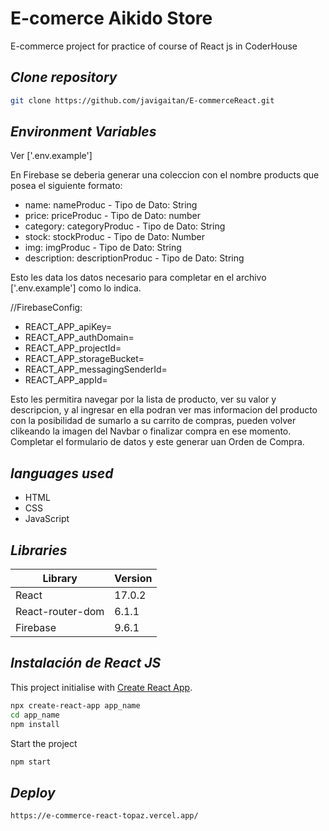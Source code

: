 # E-comerce Aikido Store
E-commerce project for practice of course of React js in CoderHouse

## _Clone repository_
```sh
git clone https://github.com/javigaitan/E-commerceReact.git
```
## _Environment Variables_

Ver ['.env.example']

En Firebase se deberia generar una coleccion con el nombre products que posea el siguiente formato:

- name: nameProduc - Tipo de Dato: String
- price: priceProduc - Tipo de Dato: number
- category: categoryProduc - Tipo de Dato: String
- stock: stockProduc - Tipo de Dato: Number
- img: imgProduc - Tipo de Dato: String
- description: descriptionProduc - Tipo de Dato: String

Esto les data los datos necesario para completar en el archivo ['.env.example'] como lo indica.

//FirebaseConfig:

- REACT_APP_apiKey=
- REACT_APP_authDomain=
- REACT_APP_projectId=
- REACT_APP_storageBucket=
- REACT_APP_messagingSenderId=
- REACT_APP_appId=


Esto les permitira navegar por la lista de producto, ver su valor y descripcion, y al ingresar en ella podran ver mas informacion del producto con la posibilidad de sumarlo a su carrito de compras, pueden volver clikeando la imagen del Navbar o finalizar compra en ese momento. Completar el formulario de datos y este generar uan Orden de Compra. 



## _languages ​​used_

- HTML
- CSS
- JavaScript	

## _Libraries_
| Library | Version 
| ------ | ------ |
| React | 17.0.2 
| React-router-dom | 6.1.1 
| Firebase | 9.6.1 | 



## _Instalación de React JS_

This project initialise with [Create React App](https://github.com/facebook/create-react-app).

```sh
npx create-react-app app_name
cd app_name
npm install
```

Start the project
```sh
npm start
```


## _Deploy_
```sh
https://e-commerce-react-topaz.vercel.app/
```

